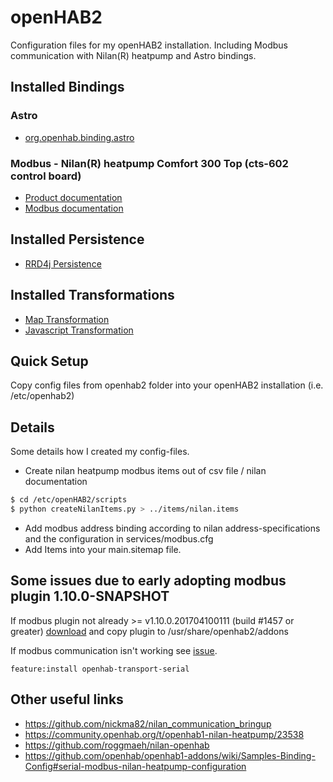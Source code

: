 # openHAB2

Configuration files for my openHAB2 installation. Including Modbus communication with Nilan(R) heatpump and Astro bindings.

## Installed Bindings

### Astro

* [org.openhab.binding.astro](https://github.com/openhab/openHAB2-addons/tree/master/addons/binding/org.openhab.binding.astro)

### Modbus - Nilan(R) heatpump Comfort 300 Top (cts-602 control board)

* [Product documentation](http://www.nilan.de/startseite/losungen/wohnungslosungen/luftung/comfort-serien/comfort-300-top)
* [Modbus documentation](http://reader.livedition.dk/nilan/272/)

## Installed Persistence

* [RRD4j Persistence](http://docs.openhab.org/addons/persistence/rrd4j/readme.html)

## Installed Transformations

* [Map Transformation](https://github.com/openhab/openhab1-addons/wiki/Transformations>)
* [Javascript Transformation](https://github.com/openhab/openhab1-addons/wiki/Transformations>)

## Quick Setup

Copy config files from openhab2 folder into your openHAB2 installation (i.e. /etc/openhab2)

## Details

Some details how I created my config-files.

* Create nilan heatpump modbus items out of csv file / nilan documentation
```sh
$ cd /etc/openHAB2/scripts
$ python createNilanItems.py > ../items/nilan.items
```
* Add modbus address binding according to nilan address-specifications and the configuration in services/modbus.cfg
* Add Items into your main.sitemap file.

## Some issues due to early adopting modbus plugin 1.10.0-SNAPSHOT

If modbus plugin not already >= v1.10.0.201704100111 (build #1457 or greater) [download](https://openhab.ci.cloudbees.com/job/openHAB1-Addons/lastSuccessfulBuild/artifact/bundles/binding/org.openhab.binding.modbus/target) and copy plugin to /usr/share/openhab2/addons

If modbus communication isn't working see [issue](https://github.com/openhab/openhab2-addons/pull/362/#issuecomment-173125977).

```openhab2-console
feature:install openhab-transport-serial
```

## Other useful links

* <https://github.com/nickma82/nilan_communication_bringup>
* <https://community.openhab.org/t/openhab1-nilan-heatpump/23538>
* <https://github.com/roggmaeh/nilan-openhab>
* <https://github.com/openhab/openhab1-addons/wiki/Samples-Binding-Config#serial-modbus-nilan-heatpump-configuration>

